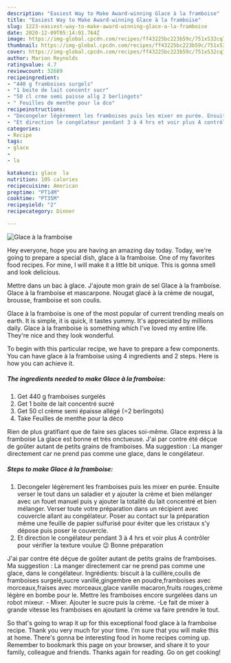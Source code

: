 ```yaml
---
description: "Easiest Way to Make Award-winning Glace à la framboise"
title: "Easiest Way to Make Award-winning Glace à la framboise"
slug: 1223-easiest-way-to-make-award-winning-glace-a-la-framboise
date: 2020-12-09T05:14:01.764Z
image: https://img-global.cpcdn.com/recipes/ff43225bc223b59c/751x532cq70/glace-a-la-framboise-photo-principale-de-la-recette.jpg
thumbnail: https://img-global.cpcdn.com/recipes/ff43225bc223b59c/751x532cq70/glace-a-la-framboise-photo-principale-de-la-recette.jpg
cover: https://img-global.cpcdn.com/recipes/ff43225bc223b59c/751x532cq70/glace-a-la-framboise-photo-principale-de-la-recette.jpg
author: Marion Reynolds
ratingvalue: 4.7
reviewcount: 32689
recipeingredient:
- "440 g framboises surgels"
- "1 boite de lait concentr sucr"
- "50 cl crme semi paisse allg 2 berlingots"
- " Feuilles de menthe pour la dco"
recipeinstructions:
- "Decongeler légèrement les framboises puis les mixer en purée. Ensuite verser le tout dans un saladier et y ajouter la crème et bien mélanger avec un fouet manuel puis y ajouter la totalité du lait concentré et bien mélanger. Verser toute votre préparation dans un récipient avec couvercle allant au congélateur. Poser au contact sur la préparation même une feuille de papier sulfurisé pour éviter que les cristaux s&#39;y dépose puis poser le couvercle."
- "Et direction le congélateur pendant 3 à 4 hrs et voir plus A contrôler pour vérifier la texture voulue 😉 Bonne préparation"
categories:
- Recipe
tags:
- glace
- 
- la

katakunci: glace  la 
nutrition: 105 calories
recipecuisine: American
preptime: "PT14M"
cooktime: "PT35M"
recipeyield: "2"
recipecategory: Dinner

---
```



![Glace à la framboise](https://img-global.cpcdn.com/recipes/ff43225bc223b59c/751x532cq70/glace-a-la-framboise-photo-principale-de-la-recette.jpg)

Hey everyone, hope you are having an amazing day today. Today, we're going to prepare a special dish, glace à la framboise. One of my favorites food recipes. For mine, I will make it a little bit unique. This is gonna smell and look delicious.

Mettre dans un bac à glace. J&#39;ajoute mon grain de sel Glace à la framboise. Glace à la framboise et mascarpone. Nougat glacé à la crème de nougat, brousse, framboise et son coulis.

Glace à la framboise is one of the most popular of current trending meals on earth. It is simple, it is quick, it tastes yummy. It's appreciated by millions daily. Glace à la framboise is something which I've loved my entire life. They're nice and they look wonderful.


To begin with this particular recipe, we have to prepare a few components. You can have glace à la framboise using 4 ingredients and 2 steps. Here is how you can achieve it.

<!--inarticleads1-->

##### The ingredients needed to make Glace à la framboise:

1. Get 440 g framboises surgelés
1. Get 1 boite de lait concentré sucré
1. Get 50 cl crème semi épaisse allégé (=2 berlingots)
1. Take  Feuilles de menthe pour la déco


Rien de plus gratifiant que de faire ses glaces soi-même. Glace express à la framboise La glace est bonne et très onctueuse. J&#39;ai par contre été déçue de goûter autant de petits grains de framboises. Ma suggestion : La manger directement car ne prend pas comme une glace, dans le congélateur. 

<!--inarticleads2-->

##### Steps to make Glace à la framboise:

1. Decongeler légèrement les framboises puis les mixer en purée. Ensuite verser le tout dans un saladier et y ajouter la crème et bien mélanger avec un fouet manuel puis y ajouter la totalité du lait concentré et bien mélanger. Verser toute votre préparation dans un récipient avec couvercle allant au congélateur. Poser au contact sur la préparation même une feuille de papier sulfurisé pour éviter que les cristaux s&#39;y dépose puis poser le couvercle.
1. Et direction le congélateur pendant 3 à 4 hrs et voir plus A contrôler pour vérifier la texture voulue 😉 Bonne préparation


J&#39;ai par contre été déçue de goûter autant de petits grains de framboises. Ma suggestion : La manger directement car ne prend pas comme une glace, dans le congélateur. Ingrédients: biscuit à la cuillère,coulis de framboises surgelé,sucre vanillé,gingembre en poudre,framboises avec morceaux,fraises avec morceaux,glace vanille macaron,fruits rouges,crème légère en bombe pour le. Mettre les framboises encore surgelées dans un robot mixeur. - Mixer. Ajouter le sucre puis la crème. -Le fait de mixer à grande vitesse les framboises en ajoutant la crème va faire prendre le tout. 

So that's going to wrap it up for this exceptional food glace à la framboise recipe. Thank you very much for your time. I'm sure that you will make this at home. There's gonna be interesting food in home recipes coming up. Remember to bookmark this page on your browser, and share it to your family, colleague and friends. Thanks again for reading. Go on get cooking!
